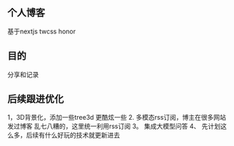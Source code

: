 ## 个人博客
基于nextjs  twcss  honor
## 目的
分享和记录
## 后续跟进优化
1，3D背景化，添加一些tree3d 更酷炫一些
2. 多模态rss订阅，博主在很多网站发过博客 乱七八糟的，这里统一利用rss订阅
3。 集成大模型问答
4、 先计划这么多，后续有什么好玩的技术就更新进去
